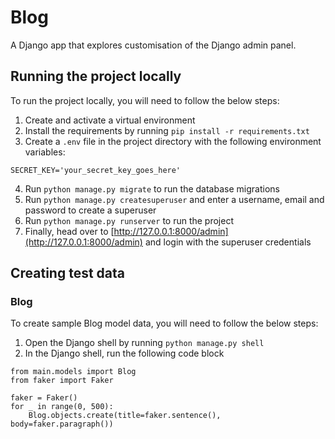 # Blog

A Django app that explores customisation of the Django admin panel.

## Running the project locally

To run the project locally, you will need to follow the below steps:

1. Create and activate a virtual environment
2. Install the requirements by running `pip install -r requirements.txt`
3. Create a `.env` file in the project directory with the following environment variables:

```
SECRET_KEY='your_secret_key_goes_here'
```

4. Run `python manage.py migrate` to run the database migrations
5. Run `python manage.py createsuperuser` and enter a username, email and password to create a superuser
7. Run `python manage.py runserver` to run the project
8. Finally, head over to [http://127.0.0.1:8000/admin](http://127.0.0.1:8000/admin) and login with the superuser credentials

## Creating test data

### Blog

To create sample Blog model data, you will need to follow the below steps:

1. Open the Django shell by running `python manage.py shell`
2. In the Django shell, run the following code block

```
from main.models import Blog
from faker import Faker

faker = Faker()
for _ in range(0, 500):
    Blog.objects.create(title=faker.sentence(), body=faker.paragraph())
```
